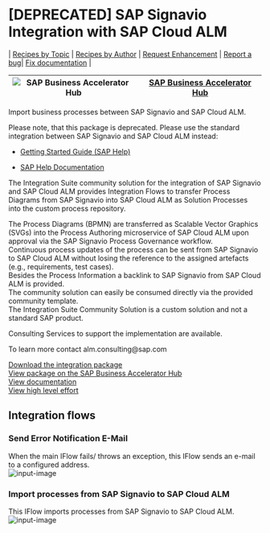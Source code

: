 # [DEPRECATED] SAP Signavio Integration with SAP Cloud ALM 

\| [Recipes by Topic](../../readme.md ) \| [Recipes by Author](../../author.md ) \| [Request Enhancement](https://github.com/SAP-samples/cloud-integration-flow/issues/new?assignees=&labels=Recipe%20Fix,enhancement&template=recipe-request.md&title=Improve%20[DEPRECATED]%20SAP%20Signavio%20Integration%20with%20SAP%20Cloud%20ALM) \| [Report a bug](https://github.com/SAP-samples/cloud-integration-flow/issues/new?assignees=&labels=Recipe%20Fix,bug&template=bug_report.md&title=Issue%20with%20[DEPRECATED]%20SAP%20Signavio%20Integration%20with%20SAP%20Cloud%20ALM)\| [Fix documentation](https://github.com/SAP-samples/cloud-integration-flow/issues/new?assignees=&labels=Recipe%20Fix,documentation&template=bug_report.md&title=Docu%20fix%20[DEPRECATED]%20SAP%20Signavio%20Integration%20with%20SAP%20Cloud%20ALM) \| 

 ![SAP Business Accelerator Hub](https://github.com/SAPAPIBusinessHub.png?size=50 ) | [SAP Business Accelerator Hub](https://api.sap.com/allcommunity) | 
 ----|----| 

Import business processes between SAP Signavio and SAP Cloud ALM.

<p>Please note, that this package is deprecated. Please use the standard integration between SAP Signavio and SAP Cloud ALM instead:</p>
<ul>
 <li><a href="https://help.sap.com/docs/signavio-process-manager/workspace-admin-guide/integrating-sap-process-manager-with-sap-cloud-alm" rel="nofollow">Getting Started Guide (SAP Help)</a></li>
</ul>
<ul>
 <li><a href="https://help.sap.com/docs/signavio-process-manager/user-guide/exporting-bpmn-diagrams-revisions-in-sap-signavio-to-sap-cloud-alm" rel="nofollow">SAP Help Documentation</a></li>
</ul>
<p>The Integration Suite community solution for the integration of SAP Signavio and SAP Cloud ALM provides Integration Flows to transfer Process Diagrams from SAP Signavio into SAP Cloud ALM as Solution Processes into the custom process repository.</p>
<p>The Process Diagrams (BPMN) are transferred as Scalable Vector Graphics (SVGs) into the Process Authoring microservice of SAP Cloud ALM upon approval via the SAP Signavio Process Governance workflow.<br>
  Continuous process updates of the process can be sent from SAP Signavio to SAP Cloud ALM without losing the reference to the assigned artefacts (e.g., requirements, test cases).<br>
  Besides the Process Information a backlink to SAP Signavio from SAP Cloud ALM is provided.<br>
  The community solution can easily be consumed directly via the provided community template.<br>
  The Integration Suite Community Solution is a custom solution and not a standard SAP product.</p>
<p>Consulting Services to support the implementation are available.</p>
<p>To learn more contact alm.consulting@sap.com</p>

[Download the integration package](SAPSignavioIntegrationwithSAPCloudALM.zip)\
[View package on the SAP Business Accelerator Hub](https://api.sap.com/package/SAPSignavioIntegrationwithSAPCloudALM)\
[View documentation](SAPSignavioIntegrationwithSAPCloudALM.pdf)\
[View high level effort](effort.md)
## Integration flows
### Send Error Notification E-Mail 
When the main IFlow fails/ throws an exception, this IFlow sends an e-mail to a configured address. \
 ![input-image](IF_Send_Error_Notification_Email.png)
### Import processes from SAP Signavio to SAP Cloud ALM 
This IFlow imports processes from SAP Signavio to SAP Cloud ALM. \
 ![input-image](IF_Signavio_CALM_Process.png)